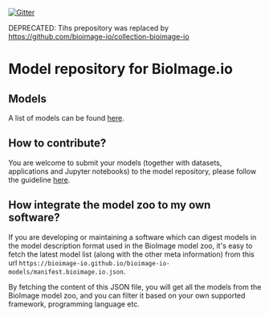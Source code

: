 [![Gitter](https://badges.gitter.im/bioimage-io/community.svg)](https://gitter.im/bioimage-io/community?utm_source=badge&utm_medium=badge&utm_campaign=pr-badge)

DEPRECATED: Tihs prepository was replaced by https://github.com/bioimage-io/collection-bioimage-io

# Model repository for BioImage.io


## Models

A list of models can be found [here](manifest.bioimage.io.yaml).

## How to contribute?

You are welcome to submit your models (together with datasets, applications and Jupyter notebooks) to the model repository, please follow the guideline [here](https://bioimage.io/#/?show=contribute).

## How integrate the model zoo to my own software?

If you are developing or maintaining a software which can digest models in the model description format used in the BioImage model zoo, it's easy to fetch the latest model list (along with the other meta information) from this url `https://bioimage-io.github.io/bioimage-io-models/manifest.bioimage.io.json`. 

By fetching the content of this JSON file, you will get all the models from the BioImage model zoo, and you can filter it based on your own supported framework, programming language etc.

